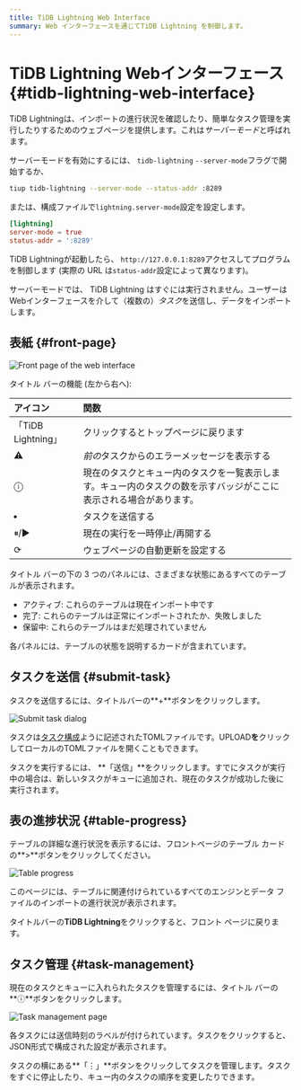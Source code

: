 ```yaml
---
title: TiDB Lightning Web Interface
summary: Web インターフェースを通じてTiDB Lightning を制御します。
---
```


# TiDB Lightning Webインターフェース {#tidb-lightning-web-interface}

TiDB Lightningは、インポートの進行状況を確認したり、簡単なタスク管理を実行したりするためのウェブページを提供します。これは*サーバーモード*と呼ばれます。

サーバーモードを有効にするには、 `tidb-lightning` `--server-mode`フラグで開始するか、

```sh
tiup tidb-lightning --server-mode --status-addr :8289
```

または、構成ファイルで`lightning.server-mode`設定を設定します。

```toml
[lightning]
server-mode = true
status-addr = ':8289'
```

TiDB Lightningが起動したら、 `http://127.0.0.1:8289`アクセスしてプログラムを制御します (実際の URL は`status-addr`設定によって異なります)。

サーバーモードでは、 TiDB Lightning はすぐには実行されません。ユーザーはWebインターフェースを介して（複数の）*タスク*を送信し、データをインポートします。

## 表紙 {#front-page}

![Front page of the web interface](https://docs-download.pingcap.com/media/images/docs/lightning-web-frontpage.png)

タイトル バーの機能 (左から右へ):

| アイコン             | 関数                                                        |
| :--------------- | :-------------------------------------------------------- |
| 「TiDB Lightning」 | クリックするとトップページに戻ります                                        |
| ⚠                | *前の*タスクからのエラーメッセージを表示する                                   |
| ⓘ                | 現在のタスクとキュー内のタスクを一覧表示します。キュー内のタスクの数を示すバッジがここに表示される場合があります。 |
| <li></li>        | タスクを送信する                                                  |
| ⏸/▶              | 現在の実行を一時停止/再開する                                           |
| ⟳                | ウェブページの自動更新を設定する                                          |

タイトル バーの下の 3 つのパネルには、さまざまな状態にあるすべてのテーブルが表示されます。

-   アクティブ: これらのテーブルは現在インポート中です
-   完了: これらのテーブルは正常にインポートされたか、失敗しました
-   保留中: これらのテーブルはまだ処理されていません

各パネルには、テーブルの状態を説明するカードが含まれています。

## タスクを送信 {#submit-task}

タスクを送信するには、タイトルバーの**+**ボタンをクリックします。

![Submit task dialog](https://docs-download.pingcap.com/media/images/docs/lightning-web-submit.png)

タスクは[タスク構成](/tidb-lightning/tidb-lightning-configuration.md#tidb-lightning-task)ように記述されたTOMLファイルです。UPLOAD**を**クリックしてローカルのTOMLファイルを開くこともできます。

タスクを実行するには、 **「送信」**をクリックします。すでにタスクが実行中の場合は、新しいタスクがキューに追加され、現在のタスクが成功した後に実行されます。

## 表の進捗状況 {#table-progress}

テーブルの詳細な進行状況を表示するには、フロントページのテーブル カードの**&gt;**ボタンをクリックしてください。

![Table progress](https://docs-download.pingcap.com/media/images/docs/lightning-web-table.png)

このページには、テーブルに関連付けられているすべてのエンジンとデータ ファイルのインポートの進行状況が表示されます。

タイトルバーの**TiDB Lightning**をクリックすると、フロント ページに戻ります。

## タスク管理 {#task-management}

現在のタスクとキューに入れられたタスクを管理するには、タイトル バーの**ⓘ**ボタンをクリックします。

![Task management page](https://docs-download.pingcap.com/media/images/docs/lightning-web-queue.png)

各タスクには送信時刻のラベルが付けられています。タスクをクリックすると、JSON形式で構成された設定が表示されます。

タスクの横にある**「⋮」**ボタンをクリックしてタスクを管理します。タスクをすぐに停止したり、キュー内のタスクの順序を変更したりできます。
